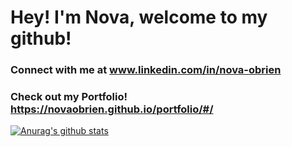 # Hey! I'm Nova, welcome to my github!
### Connect with me at www.linkedin.com/in/nova-obrien 
### Check out my Portfolio! https://novaobrien.github.io/portfolio/#/

[![Anurag's github stats](https://github-readme-stats.vercel.app/api?username=novaobrien)](https://github.com/anuraghazra/github-readme-stats)




<!--
**NovaObrien/novaobrien** is a ✨ _special_ ✨ repository because its `README.md` (this file) appears on your GitHub profile.[1.2]: https://raw.githubusercontent.com/MartinHeinz/MartinHeinz/master/linkedin-3-16.png (LinkedIn icon without padding)

[1]: https://www.linkedin.com/in/nova-obrien/

Here are some ideas to get you started:

- 🔭 I’m currently working on ...
- 🌱 I’m currently learning ...
- 👯 I’m looking to collaborate on ...
- 🤔 I’m looking for help with ...
- 💬 Ask me about ...
- 📫 How to reach me: ...
- 😄 Pronouns: ...
- ⚡ Fun fact: ...
-->
